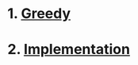 # 1. [Greedy](https://github.com/ummsonny/ProblemSolving/tree/master/CodingTest/Greedy)
# 2. [Implementation](https://github.com/ummsonny/ProblemSolving/tree/master/CodingTest/Implementation)
